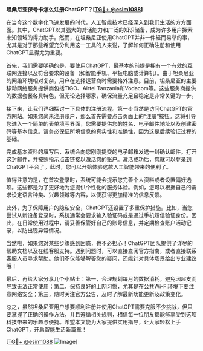 **坦桑尼亚保号卡怎么注册ChatGPT？[[TG💪+ @esim1088](https://t.me/s/esim1088)]**

在当今这个数字化飞速发展的时代，人工智能技术已经深入到我们生活的方方面面。其中，ChatGPT以其强大的对话能力和广泛的知识储备，成为许多用户探索未知领域的得力助手。然而，在坦桑尼亚使用ChatGPT并非一件轻而易举的事，尤其是对于那些希望充分利用这一工具的人来说，了解如何正确注册和使用ChatGPT显得尤为重要。

首先，我们需要明确的是，要使用ChatGPT，最基本的前提是拥有一个有效的互联网连接以及符合要求的设备（如智能手机、平板电脑或计算机）。由于坦桑尼亚的网络环境相对复杂，用户在选择运营商时需要格外注意。目前，坦桑尼亚的主要移动网络服务提供商包括TIGO、Airtel Tanzania和Vodacom等。这些服务商提供的数据套餐各具特色，但无论选择哪家，确保流量充足且稳定是非常关键的一步。

接下来，让我们详细探讨一下具体的注册流程。第一步当然是访问ChatGPT的官方网站。如果您尚未注册账户，那么首先需要点击页面上的“注册”按钮。这将引导您进入一个简单的表单填写界面，您需要提供您的姓名、电子邮件地址以及创建密码等基本信息。请务必保证所填信息的真实性和准确性，因为这是后续验证过程的基础。

完成基本资料的填写后，系统会向您刚刚提交的电子邮箱发送一封确认邮件。打开这封邮件，并按照指示点击链接以激活您的账户。激活成功后，您就可以登录到ChatGPT平台了。此时，您可以开始体验这款人工智能带来的便利了。

值得注意的是，在首次登录时，系统可能会提示您完善个人资料或者设置偏好选项。这些都是为了更好地为您提供个性化的服务体验。例如，您可以根据自己的需求设定语言种类、兴趣领域等内容，以便获得更加精准的信息反馈。

此外，为了保障用户的隐私安全，ChatGPT还设置了多重保护措施。比如，当您尝试从新设备登录时，系统通常会要求输入验证码或是通过手机短信验证身份。因此，在日常使用过程中，请妥善保管好自己的账号信息，并定期检查账户活动记录，以防出现异常情况。

当然啦，如果您对某些步骤感到困惑，也不必担心！ChatGPT团队提供了详尽的帮助文档以及在线客服支持。遇到问题时，可以直接查阅官方指南，或者直接联系客服人员寻求帮助。他们不仅能够解答您的疑问，还能针对具体场景给出专业建议哦！

最后，再给大家分享几个小贴士：第一，合理规划每月的数据消耗，避免因超支而导致无法正常使用；第二，保持良好的上网习惯，尤其是在公共Wi-Fi环境下要注意网络安全；第三，随时关注官方公告，及时了解最新功能更新及政策变化。

总之，虽然坦桑尼亚用户想要顺利注册并使用ChatGPT需要克服不少挑战，但只要掌握了正确的操作方法，并且遵循相关规则，相信每一位朋友都能够享受到这项科技带来的乐趣与便捷。希望本文能为大家提供实用指导，让大家轻松上手ChatGPT，开启智能生活新篇章！

[[TG💪+ @esim1088](https://t.me/s/esim1088) ![Image](https://i.postimg.cc/4NQfJmqS/Snipaste-2025-05-13-00-14-12.png)]